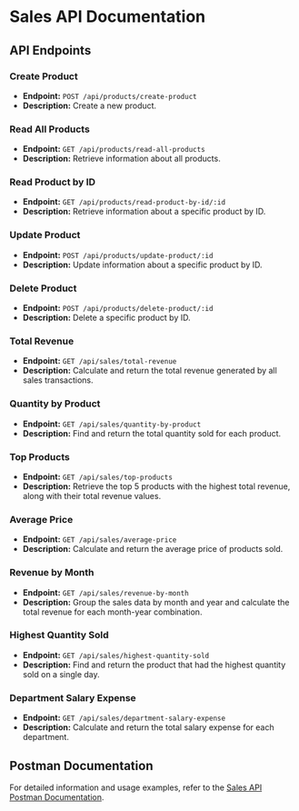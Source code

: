 # Sales API Documentation

## API Endpoints

### Create Product

- **Endpoint:** `POST /api/products/create-product`
- **Description:** Create a new product.

### Read All Products

- **Endpoint:** `GET /api/products/read-all-products`
- **Description:** Retrieve information about all products.

### Read Product by ID

- **Endpoint:** `GET /api/products/read-product-by-id/:id`
- **Description:** Retrieve information about a specific product by ID.

### Update Product

- **Endpoint:** `POST /api/products/update-product/:id`
- **Description:** Update information about a specific product by ID.

### Delete Product

- **Endpoint:** `POST /api/products/delete-product/:id`
- **Description:** Delete a specific product by ID.

### Total Revenue

- **Endpoint:** `GET /api/sales/total-revenue`
- **Description:** Calculate and return the total revenue generated by all sales transactions.

### Quantity by Product

- **Endpoint:** `GET /api/sales/quantity-by-product`
- **Description:** Find and return the total quantity sold for each product.

### Top Products

- **Endpoint:** `GET /api/sales/top-products`
- **Description:** Retrieve the top 5 products with the highest total revenue, along with their total revenue values.

### Average Price

- **Endpoint:** `GET /api/sales/average-price`
- **Description:** Calculate and return the average price of products sold.

### Revenue by Month

- **Endpoint:** `GET /api/sales/revenue-by-month`
- **Description:** Group the sales data by month and year and calculate the total revenue for each month-year combination.

### Highest Quantity Sold

- **Endpoint:** `GET /api/sales/highest-quantity-sold`
- **Description:** Find and return the product that had the highest quantity sold on a single day.

### Department Salary Expense

- **Endpoint:** `GET /api/sales/department-salary-expense`
- **Description:** Calculate and return the total salary expense for each department.

## Postman Documentation

For detailed information and usage examples, refer to the [Sales API Postman Documentation](https://documenter.getpostman.com/view/29225339/2s9YsJDDW4).

